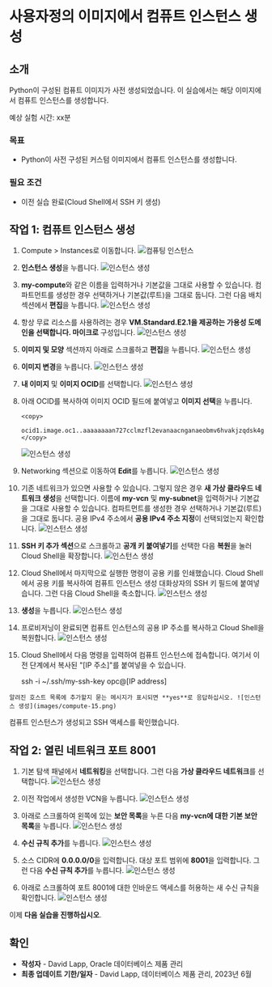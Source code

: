# 사용자정의 이미지에서 컴퓨트 인스턴스 생성

## 소개

Python이 구성된 컴퓨트 이미지가 사전 생성되었습니다. 이 실습에서는 해당 이미지에서 컴퓨트 인스턴스를 생성합니다.

예상 실험 시간: xx분

### 목표

*   Python이 사전 구성된 커스텀 이미지에서 컴퓨트 인스턴스를 생성합니다.

### 필요 조건

*   이전 실습 완료(Cloud Shell에서 SSH 키 생성)

## 작업 1: 컴퓨트 인스턴스 생성

1.  Compute > Instances로 이동합니다. ![컴퓨팅 인스턴스](images/compute-01.png)
    
2.  **인스턴스 생성**을 누릅니다. ![인스턴스 생성](images/compute-02.png)
    
3.  **my-compute**와 같은 이름을 입력하거나 기본값을 그대로 사용할 수 있습니다. 컴파트먼트를 생성한 경우 선택하거나 기본값(루트)을 그대로 둡니다. 그런 다음 배치 섹션에서 **편집**을 누릅니다. ![인스턴스 생성](images/compute-03.png)
    
4.  항상 무료 리소스를 사용하려는 경우 **VM.Standard.E2.1을 제공하는 가용성 도메인을 선택합니다. 마이크로** 구성입니다. ![인스턴스 생성](images/compute-04.png)
    
5.  **이미지 및 모양** 섹션까지 아래로 스크롤하고 **편집**을 누릅니다. ![인스턴스 생성](images/compute-05.png)
    
6.  **이미지 변경**을 누릅니다. ![인스턴스 생성](images/compute-06.png)
    
7.  **내 이미지** 및 **이미지 OCID**를 선택합니다. ![인스턴스 생성](images/compute-07.png)
    
8.  아래 OCID를 복사하여 이미지 OCID 필드에 붙여넣고 **이미지 선택**을 누릅니다.
    
        <copy>
         ocid1.image.oc1..aaaaaaaan727cclmzfl2evanaacnganaeobmv6hvakjzqdsk4gncmcklcxha
        </copy>
        
    
    ![인스턴스 생성](images/compute-08.png)
    
9.  Networking 섹션으로 이동하여 **Edit**를 누릅니다. ![인스턴스 생성](images/compute-09.png)
    
10.  기존 네트워크가 있으면 사용할 수 있습니다. 그렇지 않은 경우 **새 가상 클라우드 네트워크 생성**을 선택합니다. 이름에 **my-vcn** 및 **my-subnet**을 입력하거나 기본값을 그대로 사용할 수 있습니다. 컴파트먼트를 생성한 경우 선택하거나 기본값(루트)을 그대로 둡니다. 공용 IPv4 주소에서 **공용 IPv4 주소 지정**이 선택되었는지 확인합니다. ![인스턴스 생성](images/compute-10.png)
    
11.  **SSH 키 추가 섹션**으로 스크롤하고 **공개 키 붙여넣기**를 선택한 다음 **복원**을 눌러 Cloud Shell을 확장합니다. ![인스턴스 생성](images/compute-11.png)
    
12.  Cloud Shell에서 마지막으로 실행한 명령이 공용 키를 인쇄했습니다. Cloud Shell에서 공용 키를 복사하여 컴퓨트 인스턴스 생성 대화상자의 SSH 키 필드에 붙여넣습니다. 그런 다음 Cloud Shell을 축소합니다. ![인스턴스 생성](images/compute-12.png)
    
13.  **생성**을 누릅니다. ![인스턴스 생성](images/compute-13.png)
    
14.  프로비저닝이 완료되면 컴퓨트 인스턴스의 공용 IP 주소를 복사하고 Cloud Shell을 복원합니다. ![인스턴스 생성](images/compute-14.png)
    
15.  Cloud Shell에서 다음 명령을 입력하여 컴퓨트 인스턴스에 접속합니다. 여기서 이전 단계에서 복사된 "\[IP 주소\]"를 붙여넣을 수 있습니다.
    
        <copy>
         ssh -i ~/.ssh/my-ssh-key opc@[IP address]
        </copy>
        
    
    알려진 호스트 목록에 추가할지 묻는 메시지가 표시되면 **yes**로 응답하십시오. ![인스턴스 생성](images/compute-15.png)
    

컴퓨트 인스턴스가 생성되고 SSH 액세스를 확인했습니다.

## 작업 2: 열린 네트워크 포트 8001

1.  기본 탐색 패널에서 **네트워킹**을 선택합니다. 그런 다음 **가상 클라우드 네트워크**를 선택합니다. ![인스턴스 생성](images/compute-16.png)
    
2.  이전 작업에서 생성한 VCN을 누릅니다. ![인스턴스 생성](images/compute-17.png)
    
3.  아래로 스크롤하여 왼쪽에 있는 **보안 목록**을 누른 다음 **my-vcn에 대한 기본 보안 목록**을 누릅니다. ![인스턴스 생성](images/compute-18.png)
    
4.  **수신 규칙 추가**를 누릅니다. ![인스턴스 생성](images/compute-19.png)
    
5.  소스 CIDR에 **0.0.0.0/0**을 입력합니다. 대상 포트 범위에 **8001**을 입력합니다. 그런 다음 **수신 규칙 추가**를 누릅니다. ![인스턴스 생성](images/compute-20.png)
    
6.  아래로 스크롤하여 포트 8001에 대한 인바운드 액세스를 허용하는 새 수신 규칙을 확인합니다. ![인스턴스 생성](images/compute-21.png)
    

이제 **다음 실습을 진행하십시오**.

## 확인

*   **작성자** - David Lapp, Oracle 데이터베이스 제품 관리
*   **최종 업데이트 기한/일자** - David Lapp, 데이터베이스 제품 관리, 2023년 6월